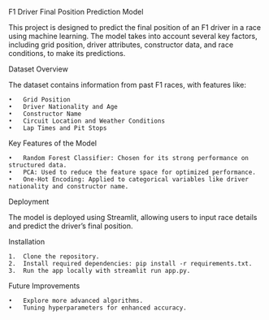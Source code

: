 F1 Driver Final Position Prediction Model

This project is designed to predict the final position of an F1 driver in a race using machine learning. The model takes into account several key factors, including grid position, driver attributes, constructor data, and race conditions, to make its predictions.

Dataset Overview

The dataset contains information from past F1 races, with features like:

	•	Grid Position
	•	Driver Nationality and Age
	•	Constructor Name
	•	Circuit Location and Weather Conditions
	•	Lap Times and Pit Stops

Key Features of the Model

	•	Random Forest Classifier: Chosen for its strong performance on structured data.
	•	PCA: Used to reduce the feature space for optimized performance.
	•	One-Hot Encoding: Applied to categorical variables like driver nationality and constructor name.

Deployment

The model is deployed using Streamlit, allowing users to input race details and predict the driver’s final position.

Installation

	1.	Clone the repository.
	2.	Install required dependencies: pip install -r requirements.txt.
	3.	Run the app locally with streamlit run app.py.

Future Improvements

	•	Explore more advanced algorithms.
	•	Tuning hyperparameters for enhanced accuracy.
 
